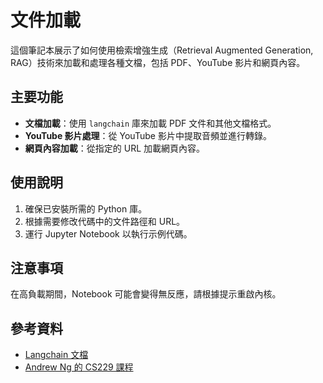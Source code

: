 # 文件加載

這個筆記本展示了如何使用檢索增強生成（Retrieval Augmented Generation, RAG）技術來加載和處理各種文檔，包括 PDF、YouTube 影片和網頁內容。

## 主要功能

- **文檔加載**：使用 `langchain` 庫來加載 PDF 文件和其他文檔格式。
- **YouTube 影片處理**：從 YouTube 影片中提取音頻並進行轉錄。
- **網頁內容加載**：從指定的 URL 加載網頁內容。

## 使用說明

1. 確保已安裝所需的 Python 庫。
2. 根據需要修改代碼中的文件路徑和 URL。
3. 運行 Jupyter Notebook 以執行示例代碼。

## 注意事項

在高負載期間，Notebook 可能會變得無反應，請根據提示重啟內核。

## 參考資料

- [Langchain 文檔](https://python.langchain.com/docs/)
- [Andrew Ng 的 CS229 課程](https://see.stanford.edu/materials/aimlcs229/) 